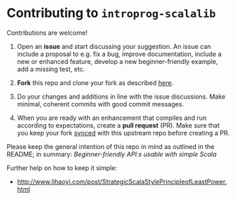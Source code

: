 # Contributing to `introprog-scalalib`

Contributions are welcome!

1. Open an **issue** and start discussing your suggestion. An issue can include a proposal to e.g. fix a bug, improve documentation, include a new or enhanced feature, develop a new beginner-friendly example, add a missing test, etc.

2. **Fork** this repo and clone your fork as described [here](https://help.github.com/articles/fork-a-repo/).

3. Do your changes and additions in line with the issue discussions. Make minimal, coherent commits with good commit messages.

4. When you are ready with an enhancement that compiles and run according to expectations, create a **pull request** (PR). Make sure that you keep your fork [synced](https://help.github.com/articles/syncing-a-fork/) with this upstream repo before creating a PR.

Please keep the general intention of this repo in mind as outlined in the README; in summary: *Beginner-friendly API:s usable with simple Scala*

Further help on how to keep it simple:

*  http://www.lihaoyi.com/post/StrategicScalaStylePrincipleofLeastPower.html

